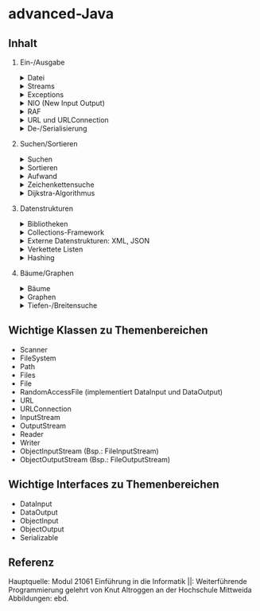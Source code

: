 # advanced-Java

## Inhalt
1. Ein-/Ausgabe
   <details>
    <summary>Datei</summary>

    - Dateien wie Array auf Speichermedium
    - Zugriff durch Dateizeiger (file pointer), welcher sich um entsprechende Anzahl Bytes beim Lesen/Schreiben versetzt
    - Möglichkeiten Datei auslesen: Scanner Klasse

   </details>

   <details>
    <summary>Streams</summary>

    - Datenströme, über welche Datenaustausch erfolgt (abstrakes Konstrukt mit Fähigkeit Zeichen auf imaginäres Ausgabegerät zu schreiben und von diesem zu lesen)
    - Eingabestrom = InputStream = Reader
    - Ausgabestrom = OutputStream = Writer

    - Klassen für verschiedenartige Ströme
      - InputStream
      - OutputStream
      - Reader
      - Writer
    - Interfaces für bestimmte Funktionalitäten
      - DataInput
      - DataOutput
      - ObjectInput
      - ObjectOutput
      - Serializable
    - Dienstklassen für bestimmte Aufgaben
      - File
      - RandomAccessFile
    - Byte-Streamklassen zur Objektserialisierung
      - ObjectInputStream (Kindklassen: FileInputStream, ByteArrayInputStream)
      - ObjectOutputStream (Kindklassen: FileOutputStream)


   </details>

   <details>
    <summary>Exceptions</summary>

    - verschiedene IOExceptions beachten!
    - zwei Behandlungsmöglichkeiten
      - Abfangen durch try-catch-Anweisung
      - Weiterleiten durch throws-Deklaration

   </details>

   <details>
    <summary>NIO (New Input Output)</summary>

    - = New Input Output = Ersatz/Erweiterung für IO-Konzepte in Java durch Klassen unter java.nio.file
    - FileSystem
    - Path -> **zentrale Klasse**, repräsentiert Pfad/Datei in System, dadurch ganz einfaches kopieren/verschieben von Datei (auch von Webserver)
    - Files -> zur Verfügung stellen von Routineoperationen wie kopieren und löschen

   </details>
   <details>
    <summary>RAF</summary>

    = Random Access File
    - ermöglicht wahlfreien Zugriff auf Datei zur Ein- und Ausgabe
    - dafür Dateizeiger an entsprechende Position setzen
      - Dateizeiger Typ long
      - zeigt auf Byte, bei dem nächste Dateizugriff beginnt
      - Anfänge elementarer Datenelemente berechenbar
      - Anfänge anderer Datenelemente in extra Index-Datei speichern notwendig
      - getFilePointer() -> Abfrage aktuellen Dateizeigers
      - seek(long pos) -> Dateizeiger an angegebene Position setzen
    - implementiert Interfaces
      - DataInput -> read-Methoden
      - DataOutput -> write-Methoden
    - RAF nach Benutzung schließen

   </details>

   <details>
    <summary>URL und URLConnection</summary>

    - URL-Klasse repräsentiert Ressource im World Wide Web
    - URLConnection-Klasse besitzt Methoden, die einen von der Ressource der URL lesen und auf diesen schreiben lassen
    - Daten einer URL lesen
      - URL-Objekt des Webdokuments erstellen
      - Webdokument.openStream() (ist InputStream zum Auslesen)
      - Files.copy(InputStream in, Path target, CopyOptions option) (zum Kopieren aller Bytes eines InputStreams in Datei)

   </details>

   <details>
    <summary>De-/Serialisierung</summary>

    - um Objekte über Laufzeit hinaus verwenden zu können
    - zu serialisierendes Objekt muss Interface Serializable implementieren
    - Serialisierung ermöglicht Objekte zu speichern
    - Deserialisierung ermöglicht zuvor gespeichertes Objekt zu späteren Zeitpunkt wieder zu laden
    - für Serialisierung Verschachtelung von Streams mit Byte-Streamklassen
      - ObjectOutputStream -> Serialisierung
      - ObjectInputStream -> Deserialisierung

   </details>

2. Suchen/Sortieren
    <details>
     <summary>Suchen</summary>

     - beschränkt sich hier auf Zahlen-Arrays
     - zu lösendes Problem: in Zahlen-Array Index der vorgegebenen Zahl bestimmen
     - zwei Möglichkeiten
       - lineares Durchlaufen -> bei unsortierten Arrays -> Sequentielle/ Lineare Suche
       - Intervall-Teilung -> bei sortierten Arrays -> Binäre Suche

    </details>
    <details>
     <summary>Sortieren</summary>

     - Arrays aus einem oder keinem Element trivialerweise sortiert
     - Einfache Sortieralgorithmen
       - Prinzip: Array Nachbarelemente werden überprüft und gegebenenfalls vertauscht
       - Aufwand immer quadratisch (O(n^2))
       - Beispiele: Bubble-Sort, Selection-Sort, Insertion-Sort
     - Effiziente Sortieralgorithmen
       - Prinzip: "Teile und Herrsche"
       - Aufwand im ungünstigsten Fall: O(n*log2n)
       - Beispiele: Merge-Sort, Quick-Sort
     - Spezielle Sortierverfahren: Count-Sort, Radix-Sort

    </details>
    <details>
     <summary>Aufwand</summary>

     - zur Aufwandsbetrachtung wird Computer als "abstrakte Maschine" idealisiert, bei der alle Operationen die gleiche Zeiteinheit und alle elementaren Daten den gleichen Speicherplatz brauchen
     - Betrachtung von T(n) mit n -> unendlich
     - O-Notation soll dem Ziel dienen, eine möglichst einfache Klassifizierung des Aufwandes für unterschiedliche Algorithmen zu finden

    </details>
    <details>
     <summary>Zeichenkettensuche</summary>

     - Suchproblem
       - gegeben: endliches Alphabet, Text als Zeichenkette a1...an, Muster als Zeichenketten b1...bm
       - gesucht: Vorkommen Muster in Text, also b1...bm in a1...an
     - Suche in dynamischen Texten
       - Naive Verfahren -> einfach nacheinander Muster an Zeichenkette anlegen
       - Knuth-Morris-Pratt (KMP) -> mit Hilfe einer Verschiebungstabelle, die man zuvor anlegt, Suche durchführen
       - Boyer-Moore -> anlegen Muster an Text von links nach rechts, jedoch Vergleich von rechts nach links, Berechnung Verschiebung abhängig machen von Zeichen welches Mismatch zu verantworten hat (siehe "Regelungen" in extra Dok Zeichenkettensuche)
     - Suche in statischen Texten


    </details>

    <details>
     <summary>Dijkstra-Algorithmus</summary>

     - mit Wegsuche nach Dijkstra garantiert kostengünstigsten Weg in Graphen berechnen
     - Bedingungen:
       - gerichteter Graph
       - gewichteter Graph
       - Kantengewichte des Graphen sind nicht negativ
    - für jeden Knoten Kosten und Vorgänger festhalten
    - in jeder Iteration gegebenenfalls Kosten und Vorgänger der Nachfolger aktualisieren, wenn Kosten geringer sind, als bereits festgehalten
    - Nachfolger immer in Warteschlange hinzufügen
    - Durchgang solange durchführen, bis keine Nachfolger mehr in Warteschlange

    </details>

3. Datenstrukturen
    <details>
     <summary>Bibliotheken</summary>

     - erweitern Funktionalität von Java
     - qualitativ sehr unterschiedlich
     - Beispiele: Log4j, SLF4j, LogBack, JSON, JUnit, Apache Commons, Guava

    </details>
    <details>
     <summary>Collections-Framework</summary>

     - beinhaltet Interfaces, Implementierungen und Algorithmen zur einheitlichen Architektur, Darstellung und Bearbeitung von verschiedensten Behältern (also verschiedenster Datenstrukturen, die Dinge auf verschiedene Art und Weise einfügen und entnehmen lassen)
     - Bsp.: Collections.sort(), Arrays.asList()
     - Interfaces beschreiben häufig verwendete abstrakte Datentypen
       - Sammlungen (Mengen-Behälter)
         - Collection
         - List (ArrayList, LinkedList) -> Elemente in bestimmter Reihenfolge
         - Set (HashSet, LinkedHashSet) -> ohne bestimmte Reihenfolge, ohne Dopplung (Mengen im Sinn der Mathematik)
         - SortedSet (TreeSet) -> Mengen mit Ordnung (definiert durch Comparable/Comparator)
        - Zum Traversieren
          - Iterator -> Traversieren Behälter
          - ListIterator -> Traversieren Liste
        - Warteschlangen-Behälter
          - Queue (LinkedList, PriorityQueue) -> Entnahme nur von vorn
          - Deque (LinkedList, ArrayDeque) -> quasi zweiseitger Stapel (von beiden Enden Elemente nach LIFO ("Last-In-First-Out") einfügen und entnehmen möglich)
        - Abbildungs-Behälter
          - Map (HashMap, LinkedHashMap, Hashtable) -> Speicherung "Schlüssel-Wert-Paare", keine doppelten Schlüssel (Abbildungen im Sinn der Mathematik)
          - SortedMap (TreeMap) -> Ordnung auf Schlüssel

    </details>
    <details>
     <summary>Externe Datenstrukturen: XML, JSON</summary>

     - XML
       = extensible markup language (stark vereinfachte Markup Language)
       - dient Speicherung, Übertragung, Rekonstruktion von beliebigen Daten
       - Semantik -> Inhalt sehr flexibel wählbar
       - Syntax -> Grammatik sehr streng
       - Programmierschnittstellen: DOM, SAX, StAX, XLST, XPath
       - Anwendung: Websites, Grafiken, Web Services, Konfigurationen
     - JSON
       = JavaScript Object Notation
       - ähnlich zu XML jedoch kompakter
       - Anwendung: primär Webanwendungen, Apps

    </details>
    <details>
     <summary>Verkettete Listen</summary>

     - einfach verkettete lineare Liste
       - Aneinanderreihung von Listenelementen
       - Inhalt jedes Listenelements...
         - data -> Dateninhalt
         - next -> Verweis auf nächste Listenelement
       - Zugriff über erste Element
       - nur sequentielle Suche möglich
       - letzte Element an "leerem" Verweis erkennbar
       - wenn Verweis auf letzte Listenelement vorhanden, so Durchlaufen zum Einfügen nicht notwendig
     - Doppelt verkettete Ringliste -> mit erstem und letztem Hilfselement
       - Aneinanderreihung von Listenelementen
       - Inhalt jedes Listenelements...
         - data -> Dateninhalt
         - next -> Verweis auf nächste Listenelement
         - prev -> Verweis auf vorhergehende Listenelement
       - Eintrittselement _entry_ dient nicht zur Datenspeicherung
       - leere Liste wird durch Eintrittselement _entry_ mit Verweisen auf sich selbst dargestellt


    </details>
    <details>
     <summary>Hashing</summary>
    </details>
    
4. Bäume/Graphen
    <details>
     <summary>Bäume</summary>
    </details>
    <details>
     <summary>Graphen</summary>
    </details>
    <details>
     <summary>Tiefen-/Breitensuche</summary>
    </details>

## Wichtige Klassen zu Themenbereichen

- Scanner
- FileSystem
- Path
- Files
- File
- RandomAccessFile (implementiert DataInput und DataOutput)
- URL
- URLConnection
- InputStream
- OutputStream
- Reader
- Writer
- ObjectInputStream (Bsp.: FileInputStream)
- ObjectOutputStream (Bsp.: FileOutputStream)

## Wichtige Interfaces zu Themenbereichen

- DataInput
- DataOutput
- ObjectInput
- ObjectOutput
- Serializable

## Referenz

Hauptquelle: Modul 21061 Einführung in die Informatik ||: Weiterführende Programmierung gelehrt von Knut Altroggen an der Hochschule Mittweida
Abbildungen: ebd.
